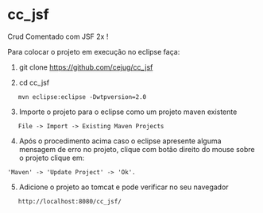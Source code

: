 cc_jsf
======

Crud Comentado com JSF 2x !

Para colocar o projeto em execução no eclipse faça:

1. git clone https://github.com/cejug/cc_jsf

2. cd cc_jsf 

```
   mvn eclipse:eclipse -Dwtpversion=2.0
```

3. Importe o projeto para o eclipse como um projeto maven existente 

```
   File -> Import -> Existing Maven Projects
```

4. Após o procedimento acima caso o eclipse apresente alguma mensagem de erro no projeto, clique com botão direito do mouse sobre o projeto clique em:

```
'Maven' -> 'Update Project' -> 'Ok'. 
```

5. Adicione o projeto ao tomcat e pode verificar no seu navegador

```
   http://localhost:8080/cc_jsf/
```
